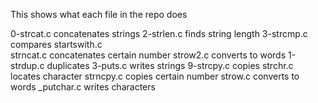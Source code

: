 This shows what each file in the repo does

0-strcat.c concatenates strings
2-strlen.c finds string length
3-strcmp.c compares
startswith.c  
strncat.c concatenates certain number
strow2.c converts to words
1-strdup.c duplicates
3-puts.c writes strings
9-strcpy.c copies 
strchr.c locates character
strncpy.c copies certain number
strow.c converts to words
\_putchar.c writes characters

